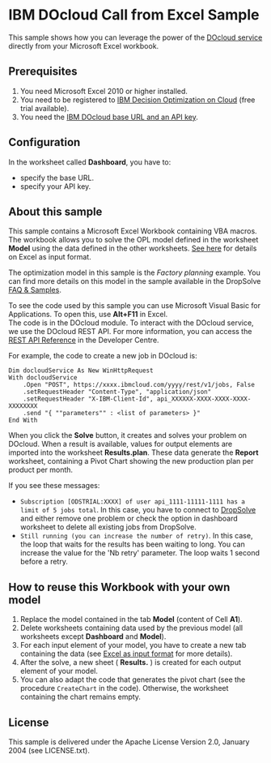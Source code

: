 
# IBM DOcloud Call from Excel Sample

This sample shows how you can leverage the power of the [DOcloud service](https://dropsolve-oaas.docloud.ibmcloud.com/software/analytics/docloud) directly from your Microsoft Excel workbook. 


## Prerequisites

1. You need Microsoft Excel 2010 or higher installed.
2. You need to be registered to [IBM Decision Optimization on Cloud](https://onboarding-oaas.docloud.ibmcloud.com/software/analytics/docloud/) (free trial available).
3. You need the [IBM DOcloud base URL and an API key](https://onboarding-oaas.docloud.ibmcloud.com/software/analytics/docloud/).

## Configuration

In the worksheet called **Dashboard**, you have to:
 * specify the base URL.
 * specify your API key.

## About this sample

This sample contains a Microsoft Excel Workbook containing VBA macros.  
The workbook allows you to solve the OPL model defined in the worksheet **Model** using the data defined in the other worksheets. [See here](https://developer.ibm.com/docloud/docs/more-information/opl-model-input-and-output/) for details on Excel as input format.

The optimization model in this sample is the *Factory planning* example. You can find more details on this model in the sample available in the DropSolve [FAQ & Samples](https://dropsolve-oaas.docloud.ibmcloud.com/dropsolve/doc).

To see the code used by this sample you can use Microsoft Visual Basic for Applications. To open this, use **Alt+F11** in Excel.  
The code is in the DOcloud module. To interact with the DOcloud service, we use the DOcloud REST API. For more information, you can access the [REST API Reference](https://developer.ibm.com/docloud/docs/rest-api/rest-api-documentation/) in the Developer Centre.

For example, the code to create a new job in DOcloud is:

	Dim docloudService As New WinHttpRequest
    With docloudService
    	.Open "POST", https://xxxx.ibmcloud.com/yyyy/rest/v1/jobs, False
        .setRequestHeader "Content-Type", "application/json"
        .setRequestHeader "X-IBM-Client-Id", api_XXXXXX-XXXX-XXXX-XXXX-XXXXXXXX
        .send "{ ""parameters"" : <list of parameters> }"
    End With

When you click the **Solve** button, it creates and solves your problem on DOcloud. When a result is available, values for output elements are imported into the worksheet **Results.plan**. These data generate the **Report** worksheet, containing a Pivot Chart showing the new production plan per product per month.

If you see these messages:
  * `Subscription [ODSTRIAL:XXXX] of user api_1111-11111-1111 has a limit of 5 jobs total`. In this case, you have to connect to [DropSolve](https://dropsolve-oaas.docloud.ibmcloud.com/dropsolve) and either remove one problem or check the option in dashboard worksheet to delete all existing jobs from DropSolve.
  * `Still running (you can increase the number of retry)`. In this case, the loop that waits for the results has been waiting to long.
You can increase the value for the 'Nb retry' parameter. The loop waits 1 second before a retry.

## How to reuse this Workbook with your own model
1. Replace the model contained in the tab **Model** (content of Cell **A1**).
2. Delete worksheets containing data used by the previous model (all worksheets except **Dashboard** and **Model**).
3. For each input element of your model, you have to create a new tab containing the data (see [Excel as input format](https://developer.ibm.com/docloud/docs/more-information/opl-model-input-and-output/) for more details).
4. After the solve, a new sheet ( **Results.<name of the element>** ) is created for each output element of your model.
5. You can also adapt the code that generates the pivot chart (see the procedure `CreateChart` in the code). Otherwise, the worksheet containing the chart remains empty.

## License

This sample is delivered under the Apache License Version 2.0, January 2004 (see LICENSE.txt). 